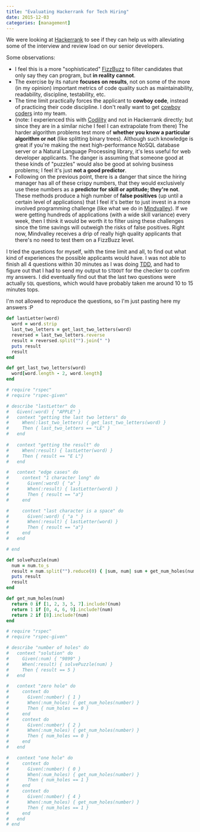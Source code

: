 ```yaml
---
title: "Evaluating Hackerrank for Tech Hiring"
date: 2015-12-03
categories: [management]
---
```

We were looking at [Hackerrank](https://www.hackerrank.com) to see if they can help us with alleviating some of the interview and review load on our senior developers.
<!--more-->

Some observations:

* I feel this is a more "sophisticated" [FizzBuzz](http://c2.com/cgi/wiki?FizzBuzzTest) to filter candidates that only say they can program, but **in reality cannot**.
* The exercise by its nature **focuses on results**, not on some of the more (in my opinion) important metrics of code quality such as maintainability, readability, discipline, testability, etc.
* The time limit practically forces the applicant to **cowboy code**, instead of practicing their code discipline. I don't really want to get [cowboy coders](http://c2.com/cgi/wiki?CowboyCoder) into my team.
* (note: I experienced this with [Codility](https://codility.com/) and not in Hackerrank directly; but since they are in a similar niche I feel I can extrapolate from there) The harder algorithm problems test more of **whether you know a particular algorithm or not** (like splitting binary trees). Although such knowledge is great if you're making the next high-performance NoSQL database server or a Natural Language Processing library, it's less useful for web developer applicants. The danger is assuming that someone good at these kinds of "puzzles" would also be good at solving business problems; I feel it's just **not a good predictor**.
* Following on the previous point, there is a danger that since the hiring manager has all of these crispy numbers, that they would exclusively use these numbers as a **predictor for skill or aptitude; they're not**. These methods produce a high number of **false positives** (up until a certain level of applications) that I feel it's better to just invest in a more involved programming challenge (like what we do in [Mindvalley](http://mindvalley.com)). If we were getting hundreds of applications (with a wide skill variance) every week, then I think it would be worth it to filter using these challenges since the time savings will outweigh the risks of false positives. Right now, Mindvalley receives a drip of really high quality applicants that there's no need to test them on a FizzBuzz level.

I tried the questions for myself, with the time limit and all, to find out what kind of experiences the possible applicants would have. I was not able to finish all 4 questions within 30 minutes as I was doing [TDD](https://en.wikipedia.org/wiki/Test-driven_development), and had to figure out that I had to send my output to `STDOUT` for the checker to confirm my answers. I did eventually find out that the last two questions were actually `SQL` questions, which would have probably taken me around 10 to 15 minutes tops.

I'm not allowed to reproduce the questions, so I'm just pasting here my answers :P

```ruby
def lastLetter(word)
  word = word.strip
  last_two_letters = get_last_two_letters(word)
  reversed = last_two_letters.reverse
  result = reversed.split("").join(" ")
  puts result
  result
end

def get_last_two_letters(word)
  word[word.length - 2, word.length]
end

# require "rspec"
# require "rspec-given"

# describe "lastLetter" do
#   Given(:word) { "APPLE" }
#   context "getting the last two letters" do
#     When(:last_two_letters) { get_last_two_letters(word) }
#     Then { last_two_letters == "LE" }
#   end
  
#   context "getting the result" do
#     When(:result) { lastLetter(word) }
#     Then { result == "E L"}
#   end

#   context "edge cases" do
#     context "1 character long" do
#       Given(:word) { "a" }
#       When(:result) { lastLetter(word) }
#       Then { result == "a"}
#     end

#     context "last character is a space" do
#       Given(:word) { "a " }
#       When(:result) { lastLetter(word) }
#       Then { result == "a"}
#     end
#   end

# end
```

```ruby
def solvePuzzle(num)
  num = num.to_s
  result = num.split("").reduce(0) { |sum, num| sum + get_num_holes(num.to_i) }
  puts result
  result
end

def get_num_holes(num)
  return 0 if [1, 2, 3, 5, 7].include?(num)
  return 1 if [0, 4, 6, 9].include?(num)
  return 2 if [8].include?(num)
end

# require "rspec"
# require "rspec-given"

# describe "number of holes" do
#   context "solution" do
#     Given(:num) { "9899" }
#     When(:result) { solvePuzzle(num) }
#     Then { result == 5 }
#   end

#   context "zero hole" do
#     context do
#       Given(:number) { 1 }
#       When(:num_holes) { get_num_holes(number) }
#       Then { num_holes == 0 }
#     end
#     context do
#       Given(:number) { 2 }
#       When(:num_holes) { get_num_holes(number) }
#       Then { num_holes == 0 }
#     end
#   end

#   context "one hole" do
#     context do
#       Given(:number) { 0 }
#       When(:num_holes) { get_num_holes(number) }
#       Then { num_holes == 1 }
#     end
#     context do
#       Given(:number) { 4 }
#       When(:num_holes) { get_num_holes(number) }
#       Then { num_holes == 1 }
#     end
#   end
# end
```
